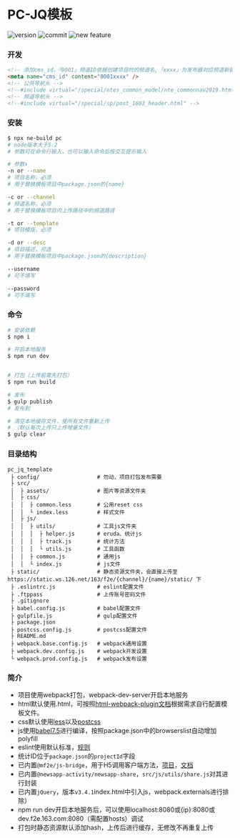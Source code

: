 # PC-JQ模板

![version](https://img.shields.io/github/package-json/v/hejingmiao/pc-jq-template.svg)
![commit](https://img.shields.io/github/last-commit/hejingmiao/pc-jq-template.svg)
![new feature](https://img.shields.io/badge/author-hejingmiao-orange)

<!-- ![code-size](https://img.shields.io/github/languages/code-size/hejingmiao/pc-jq-template.svg) -->
<!-- ![lang](https://img.shields.io/github/languages/top/hejingmiao/pc-jq-template.svg) -->

### 开发
```html
<!-- 添加cms_id，「0001」频道ID依据创建项目时的频道名,「xxxx」为发布器对应频道新建专题名，需要发布到发布器的项目，该项必填 -->
<meta name="cms_id" content="0001xxxx" />
<!-- 公共导航头 -->
<!--#include virtual="/special/ntes_common_model/nte_commonnav2019.html" -->
<!-- 频道导航头 -->
<!--#include virtual="/special/sp/post_1603_header.html" -->
```
### 安装

```bash
$ npx ne-build pc
# node版本大于5.2
# 参数可在命令行输入，也可以输入命令后按交互提示输入

# 参数⬇️
-n or --name
# 项目名称，必须
# 用于替换模板项目中package.json的{name}

-c or --channel
# 频道名称，必须
# 用于替换模板项目内上传路径中的频道路径

-t or --template
# 项目模版，必须

-d or --desc
# 项目描述，可选
# 用于替换模板项目中package.json的{description}

--username
# 可不填写

--password
# 可不填写
```

### 命令

```bash
# 安装依赖
$ npm i

# 开启本地服务
$ npm run dev


# 打包（上传前需先打包）
$ npm run build

# 发布
$ gulp publish
# 发布到 

# 清空本地缓存文件，使所有文件重新上传
# （默认每次上传只上传增量文件）
$ gulp clear
```

### 目录结构

```
pc_jq_template
 ├ config/                  # 勿动，项目打包发布需要
 ├ src/
 │  ├ assets/               # 图片等资源文件夹
 │  ├ css/
 │  │  ├ common.less        # 公用reset css
 │  │  └ index.less         # 样式文件
 │  ├ js/
 │  │  ├ utils/             # 工具js文件夹
 │  │  │  ├ helper.js       # eruda、统计js
 │  │  │  ├ track.js        # 统计方法
 │  │  │  └ utils.js        # 工具函数
 │  │  ├ common.js          # 通用js
 │  │  └ index.js           # js文件
 ├ static/                  # 静态资源文件夹，会直接上传至 https://static.ws.126.net/163/f2e/{channel}/{name}/static/ 下
 ├ .eslintrc.js             # eslint配置文件
 ├ .ftppass                 # 上传账号密码文件
 ├ .gitignore
 ├ babel.config.js          # babel配置文件
 ├ gulpfile.js              # gulp配置文件
 ├ package.json
 ├ postcss.config.js        # postcss配置文件
 ├ README.md
 ├ webpack.base.config.js   # webpack通用设置
 ├ webpack.dev.config.js    # webpack开发设置
 └ webpack.prod.config.js   # webpack发布设置
```

### 简介

* 项目使用webpack打包，webpack-dev-server开启本地服务
* html默认使用.html，可按照[html-webpack-plugin文档](https://github.com/jantimon/html-webpack-plugin)根据需求自行配置模板文件。
* css默认使用[less](http://lesscss.org/)以及[postcss](https://postcss.org/)
* js使用[babel7.5](https://babeljs.io/)进行编译，按照package.json中的browserslist自动增加polyfill
* eslint使用默认标准，[规则](https://eslint.org/docs/rules/)
* 统计ID位于`package.json`的`projectId`字段
* 已内置`@mf2e/js-bridge`，用于H5调用客户端方法，[项目](http://npm.hz.netease.com/package/@mf2e/js-bridge)，[文档](https://wp.m.163.com/163/html/newsclient/api/index.html#/)
* 已内置`@newsapp-activity/newsapp-share`，`src/js/utils/share.js`对其进行封装
* 已内置`jQuery`，版本`v3.4.1`index.html中引入js，webpack.externals进行排除）
* npm run dev开启本地服务后，可以使用localhost:8080或{ip}:8080或dev.f2e.163.com:8080（需配置hosts）调试
* 打包时静态资源默认添加hash，上传后进行缓存，无修改不再重复上传
